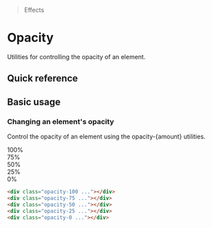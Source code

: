 > Effects

# Opacity
Utilities for controlling the opacity of an element.

## Quick reference
<qr-table />

## Basic usage
### Changing an element's opacity
Control the opacity of an element using the opacity-{amount} utilities.

<container>
  <div class="ex-box pd-bg-indigo-500 opacity-100 mb-16">100%</div>
  <div class="ex-box pd-bg-indigo-500 opacity-75 mb-16">75%</div>
  <div class="ex-box pd-bg-indigo-500 opacity-50 mb-16">50%</div>
  <div class="ex-box pd-bg-indigo-500 opacity-25 mb-16">25%</div>
  <div class="ex-box pd-bg-indigo-500 opacity-0 mb-16">0%</div>
</container>

```html
<div class="opacity-100 ..."></div>
<div class="opacity-75 ..."></div>
<div class="opacity-50 ..."></div>
<div class="opacity-25 ..."></div>
<div class="opacity-0 ..."></div>
```
